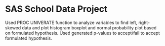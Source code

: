 # SAS School Data Project
Used PROC UNIVERATE function to analyze variables to find left, right-skewed data and plot histogram boxplot and normal probability plot based on formulated hypothesis. Used generated p-values to accept/fail to accept formulated hypothesis. 
